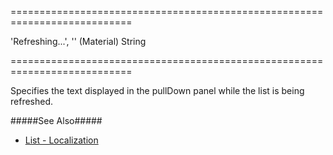 ===========================================================================
<!--default-->'Refreshing...', '' (Material)<!--/default-->
<!--type-->String<!--/type-->
===========================================================================

<!--shortDescription-->
Specifies the text displayed in the pullDown panel while the list is being refreshed.
<!--/shortDescription-->

<!--fullDescription-->
#####See Also#####
- [List - Localization](/Documentation/Guide/Widgets/List/Localization/)
<!--/fullDescription-->